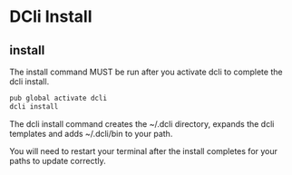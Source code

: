 # DCli Install

## install

The install command MUST be run after you activate dcli to complete the dcli install.

```dart
pub global activate dcli
dcli install
```

The dcli install command creates the ~/.dcli directory, expands the dcli templates and adds ~/.dcli/bin to your path.

You will need to restart your terminal after the install completes for your paths to update correctly.

